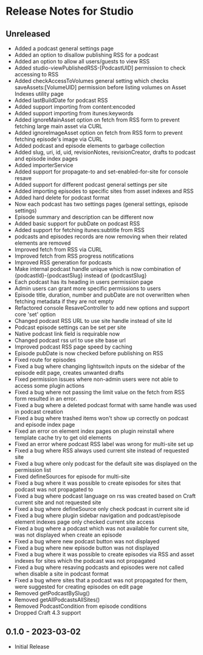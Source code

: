 # Release Notes for Studio

## Unreleased

- Added a podcast general settings page
- Added an option to disallow publishing RSS for a podcast
- Added an option to allow all users/guests to view RSS
- Added studio-viewPublishedRSS-[PodcastUID] permission to check accessing to RSS
- Added checkAccessToVolumes general setting which checks saveAssets:[VolumeUID] permission before listing volumes on Asset Indexes utility page
- Added lastBuildDate for podcast RSS
- Added support importing from content:encoded
- Added support importing from itunes:keywords
- Added ignoreMainAsset option on fetch from RSS form to prevent fetching large main asset via CURL
- Added ignoreImageAsset option on fetch from RSS form to prevent fetching episode's image via CURL
- Added podcast and episode elements to garbage collection
- Added slug, uri, id, uid, revisionNotes, revisionCreator, drafts to podcast and episode index pages
- Added importerService
- Added support for propagate-to and set-enabled-for-site for console resave
- Added support for different podcast general settings per site
- Added importing episodes to specific sites from asset indexes and RSS
- Added hard delete for podcast format
- Now each podcast has two settings pages (general settings, episode settings)
- Episode summary and description can be different now
- Added basic support for pubDate on podcast RSS
- Added support for fetching itunes:subtitle from RSS
- podcasts and episodes records are now removing when their related elements are removed
- Improved fetch from RSS via CURL 
- Improved fetch from RSS progress notifications
- Improved RSS generation for podcasts
- Make internal podcast handle unique which is now combination of {podcastId}-{podcastSlug} instead of {podcastSlug}
- Each podcast has its heading in users permission page
- Admin users can grant more specific permissions to users
- Episode title, duration, number and pubDate are not overwritten when fetching metadata if they are not empty
- Refactored console ResaveController to add new options and support core 'set' option
- Changed podcast RSS URL to use site handle instead of site Id
- Podcast episode settings can be set per site
- Native podcast link field is requirable now
- Changed podcast rss url to use site base url
- Improved podcast RSS page speed by caching
- Episode pubDate is now checked before publishing on RSS
- Fixed route for episodes
- Fixed a bug where changing lightswitch inputs on the sidebar of the episode edit page, creates unwanted drafts
- Fixed permission issues where non-admin users were not able to access some plugin actions
- Fixed a bug where not passing the limit value on the fetch from RSS form resulted in an error.
- Fixed a bug where a deleted podcast format with same handle was used in podcast creation
- Fixed a bug where trashed items won't show up correctly on podcast and episode index page
- Fixed an error on element index pages on plugin reinstall where template cache try to get old elements
- Fixed an error where podcast RSS label was wrong for multi-site set up
- Fixed a bug where RSS always used current site instead of requested site
- Fixed a bug where only podcast for the default site was displayed on the permission list
- Fixed defineSources for episode for multi-site
- Fixed a bug where it was possible to create episodes for sites that podcast was not propagated to
- Fixed a bug where podcast language on rss was created based on Craft current site and not requested site
- Fixed a bug where defineSource only check podcast in current site id
- Fixed a bug where plugin sidebar navigation and podcast/episode element indexes page only checked current site access
- Fixed a bug where a podcast which was not available for current site, was not displayed when create an episode
- Fixed a bug where new podcast button was not displayed
- Fixed a bug where new episode button was not displayed
- Fixed a bug where it was possible to create episodes via RSS and asset indexes for sites which the podcast was not propagated
- Fixed a bug where resaving podcasts and episodes were not called when disable a site in podcast format
- Fixed a bug where sites that a podcast was not propagated for them, were suggested for creating episodes on edit page
- Removed getPodcastBySlug()
- Removed getAllPodcastsAllSites()
- Removed PodcastCondition from episode conditions
- Dropped Craft 4.3 support

## 0.1.0 - 2023-03-02

- Initial Release